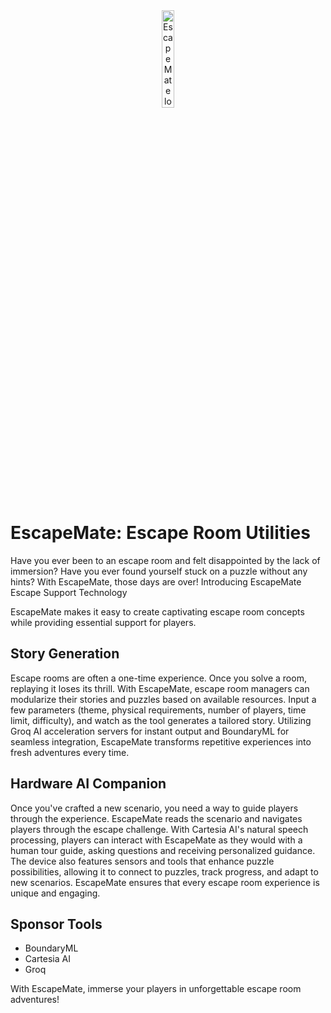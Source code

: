 <div align="center">
  <picture>
    <source media="(prefers-color-scheme: dark)" srcset="https://github.com/wenbox360/MHacks-F24/blob/main/escapeMateLogo.png?raw=true">
    <source media="(prefers-color-scheme: light)" srcset="https://github.com/wenbox360/MHacks-F24/blob/main/escapeMateLogo.png?raw=true">
    <img alt="EscapeMate logo"
         src="https://github.com/wenbox360/MHacks-F24/blob/main/escapeMateLogo.png?raw=true"
         width="20%">
  </picture>
</div>

# EscapeMate: Escape Room Utilities

Have you ever been to an escape room and felt disappointed by the lack of immersion? Have you ever found yourself stuck on a puzzle without any hints? With EscapeMate, those days are over!
Introducing EscapeMate Escape Support Technology

EscapeMate makes it easy to create captivating escape room concepts while providing essential support for players.

## Story Generation

Escape rooms are often a one-time experience. Once you solve a room, replaying it loses its thrill. With EscapeMate, escape room managers can modularize their stories and puzzles based on available resources. Input a few parameters (theme, physical requirements, number of players, time limit, difficulty), and watch as the tool generates a tailored story. Utilizing Groq AI acceleration servers for instant output and BoundaryML for seamless integration, EscapeMate transforms repetitive experiences into fresh adventures every time.

## Hardware AI Companion

Once you've crafted a new scenario, you need a way to guide players through the experience. EscapeMate reads the scenario and navigates players through the escape challenge. With Cartesia AI's natural speech processing, players can interact with EscapeMate as they would with a human tour guide, asking questions and receiving personalized guidance. The device also features sensors and tools that enhance puzzle possibilities, allowing it to connect to puzzles, track progress, and adapt to new scenarios. EscapeMate ensures that every escape room experience is unique and engaging.

## Sponsor Tools

- BoundaryML
- Cartesia AI
 - Groq

With EscapeMate, immerse your players in unforgettable escape room adventures!
